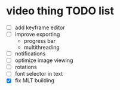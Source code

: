# video thing TODO list
- [ ] add keyframe editor
- [ ] improve exporting
    - progress bar
    - multithreading
- [ ] notifications
- [ ] optimize image viewing
- [ ] rotations
- [ ] font selector in text
- [x] fix MLT building